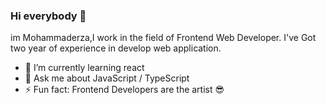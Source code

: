 ### Hi everybody 👋

im Mohammaderza,I work in the field of Frontend Web Developer. I've Got two year of experience in develop web application.
- 🌱 I’m currently learning react
- 💬 Ask me about JavaScript / TypeScript
- ⚡ Fun fact: Frontend Developers are the artist 😎
<!--
**mrGhamari/mrGhamari** is a ✨ _special_ ✨ repository because its `README.md` (this file) appears on your GitHub profile.

Here are some ideas to get you started:

- 🔭 I’m currently working on ...
- 🌱 I’m currently learning ...
- 👯 I’m looking to collaborate on ...
- 🤔 I’m looking for help with ...
- 💬 Ask me about ...
- 📫 How to reach me: ...
- 😄 Pronouns: ...
- ⚡ Fun fact: ...
-->
